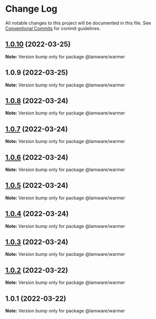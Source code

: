 # Change Log

All notable changes to this project will be documented in this file.
See [Conventional Commits](https://conventionalcommits.org) for commit guidelines.

## [1.0.10](https://github.com/tnotifier/lamware/compare/@lamware/warmer@1.0.9...@lamware/warmer@1.0.10) (2022-03-25)

**Note:** Version bump only for package @lamware/warmer





## 1.0.9 (2022-03-25)

**Note:** Version bump only for package @lamware/warmer





## [1.0.8](https://github.com/tnotifier/lamware/compare/@lamware/warmer@1.0.7...@lamware/warmer@1.0.8) (2022-03-24)

**Note:** Version bump only for package @lamware/warmer





## [1.0.7](https://github.com/tnotifier/lamware/compare/@lamware/warmer@1.0.6...@lamware/warmer@1.0.7) (2022-03-24)

**Note:** Version bump only for package @lamware/warmer





## [1.0.6](https://github.com/tnotifier/lamware/compare/@lamware/warmer@1.0.5...@lamware/warmer@1.0.6) (2022-03-24)

**Note:** Version bump only for package @lamware/warmer





## [1.0.5](https://github.com/tnotifier/lamware/compare/@lamware/warmer@1.0.4...@lamware/warmer@1.0.5) (2022-03-24)

**Note:** Version bump only for package @lamware/warmer





## [1.0.4](https://github.com/tnotifier/lamware/compare/@lamware/warmer@1.0.3...@lamware/warmer@1.0.4) (2022-03-24)

**Note:** Version bump only for package @lamware/warmer





## [1.0.3](https://github.com/tnotifier/lamware/compare/@lamware/warmer@1.0.2...@lamware/warmer@1.0.3) (2022-03-24)

**Note:** Version bump only for package @lamware/warmer





## [1.0.2](https://github.com/tnotifier/lamware/compare/@lamware/warmer@1.0.1...@lamware/warmer@1.0.2) (2022-03-22)

**Note:** Version bump only for package @lamware/warmer





## 1.0.1 (2022-03-22)

**Note:** Version bump only for package @lamware/warmer
